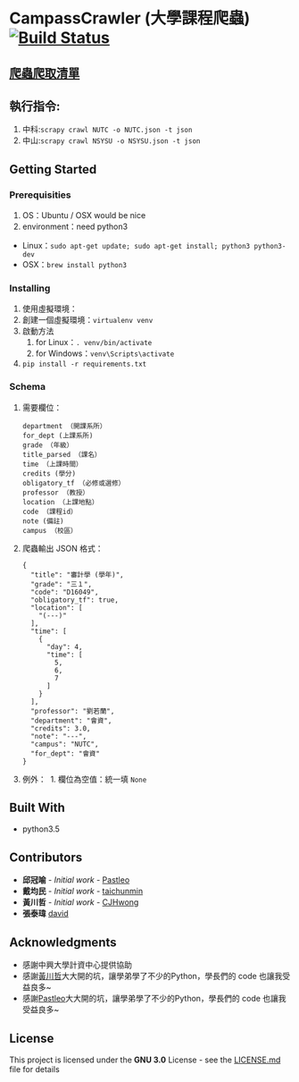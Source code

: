 # CampassCrawler (大學課程爬蟲)[![Build Status](https://travis-ci.org/Stufinite/CampassCrawler.svg?branch=master)](https://travis-ci.org/Stufinite/CampassCrawler)

## [爬蟲爬取清單](https://docs.google.com/spreadsheets/d/1shRsbpbYUQtol0Q1Gbgdd3xn4dQy0MHkqDfLIUlKPIQ/edit#gid=270187308)

## 執行指令:

1. 中科:`scrapy crawl NUTC -o NUTC.json -t json`
2. 中山:`scrapy crawl NSYSU -o NSYSU.json -t json`

## Getting Started

### Prerequisities

1. OS：Ubuntu / OSX would be nice
2. environment：need python3
  * Linux：`sudo apt-get update; sudo apt-get install; python3 python3-dev`
  * OSX：`brew install python3`

### Installing

1. 使用虛擬環境：
  1. 創建一個虛擬環境：`virtualenv venv`
  2. 啟動方法
     1. for Linux：`. venv/bin/activate`
     2. for Windows：`venv\Scripts\activate`
2. `pip install -r requirements.txt`

### Schema
1. 需要欄位：
    ```
    department （開課系所）
  	for_dept (上課系所)
  	grade （年級）
  	title_parsed （課名）
  	time （上課時間）
  	credits (學分)
  	obligatory_tf （必修或選修）
  	professor （教授）
  	location （上課地點）
  	code （課程id）
  	note (備註)
  	campus （校區）
    ```
2. 爬蟲輸出 JSON 格式：  

    ```
    {
      "title": "審計學 (學年)",
      "grade": "三１",
      "code": "D16049",
      "obligatory_tf": true,
      "location": [
        "(---)"
      ],
      "time": [
        {
          "day": 4,
          "time": [
            5,
            6,
            7
          ]
        }
      ],
      "professor": "劉若蘭",
      "department": "會資",
      "credits": 3.0,
      "note": "---",
      "campus": "NUTC",
      "for_dept": "會資"
    }
    ```
3. 例外：
  1. 欄位為空值：統一填 `None`

## Built With

* python3.5

## Contributors

* **邱冠喻** - *Initial work* - [Pastleo](https://github.com/chgu82837)
* **戴均民** - *Initial work* - [taichunmin](https://github.com/taichunmin)
* **黃川哲** - *Initial work* - [CJHwong](https://github.com/CJHwong)
* **張泰瑋** [david](https://github.com/david30907d)

## Acknowledgments

* 感謝中興大學計資中心提供協助
* 感謝[黃川哲](https://github.com/CJHwong)大大開的坑，讓學弟學了不少的Python，學長們的 code 也讓我受益良多~
* 感謝[Pastleo](https://github.com/chgu82837)大大開的坑，讓學弟學了不少的Python，學長們的 code 也讓我受益良多~

## License

This project is licensed under the **GNU 3.0** License - see the [LICENSE.md](LICENSE.md) file for details
